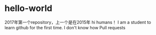 # hello-world
2017年第一个repository，上一个是在2015年
hi humans！                         I am a student to learn github for the first time.
I don't know how Pull requests 
